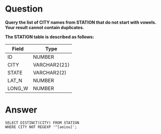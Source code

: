 # Question

**Query the list of CITY names from STATION that do not start with vowels. Your result cannot contain duplicates.**

**The STATION table is described as follows:**

| Field       | Type         |
|-------------|--------------|
| ID          | NUMBER       |
| CITY        | VARCHAR2(21) |
| STATE       | VARCHAR2(2)  |
| LAT_N       | NUMBER       |
| LONG_W      | NUMBER       |

# Answer

    SELECT DISTINCT(CITY) FROM STATION
    WHERE CITY NOT REGEXP '^[aeiou]';
